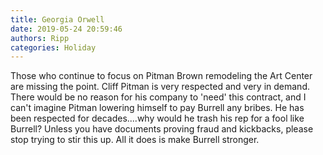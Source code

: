 ```yaml
---
title: Georgia Orwell
date: 2019-05-24 20:59:46
authors: Ripp
categories: Holiday
---
```


 Those who continue to focus on Pitman Brown remodeling the Art Center are missing the point.  Cliff Pitman is very respected and very in demand.  There would be no reason for his company to 'need' this contract,  and I can't imagine Pitman lowering himself to pay Burrell any bribes. He has been respected for decades....why would he trash his rep for a fool like Burrell?   Unless you have documents proving fraud and kickbacks,  please stop trying to stir this up. All it does is make Burrell stronger.